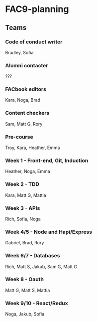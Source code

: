 # FAC9-planning

## Teams

### Code of conduct writer
Bradley, Sofia

### Alumni contacter
???

### FACbook editors
Kara, Noga, Brad

### Content checkers
Sam, Matt G, Rory

### Pre-course
Troy, Kara, Heather, Emma

### Week 1 - Front-end, Git, Induction
Heather, Noga, Emma

### Week 2 - TDD
Kara, Matt G, Mattia

### Week 3 - APIs
Rich, Sofia, Noga

### Week 4/5 - Node and Hapi/Express
Gabriel, Brad, Rory

### Week 6/7 - Databases
Rich, Matt S, Jakub, Sam G, Matt G

### Week 8 - Oauth
Matt G, Matt S, Mattia

### Week 9/10 - React/Redux
Noga, Jakub, Sofia
